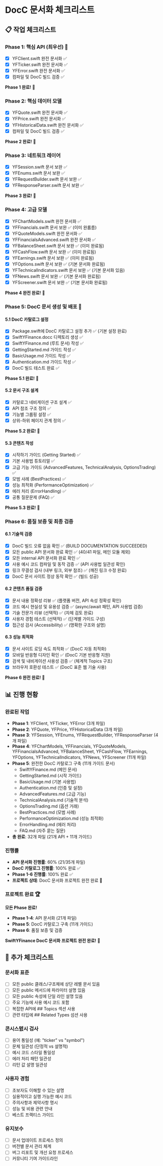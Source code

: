 # DocC 문서화 체크리스트

## 📋 작업 체크리스트

### Phase 1: 핵심 API (최우선) 🚨
- [x] YFClient.swift 완전 문서화 ✅
- [x] YFTicker.swift 완전 문서화 ✅
- [x] YFError.swift 완전 문서화 ✅
- [x] 컴파일 및 DocC 빌드 검증 ✅

**Phase 1 완료!** 🎉

### Phase 2: 핵심 데이터 모델
- [x] YFQuote.swift 완전 문서화 ✅
- [x] YFPrice.swift 완전 문서화 ✅
- [x] YFHistoricalData.swift 완전 문서화 ✅
- [x] 컴파일 및 DocC 빌드 검증 ✅

**Phase 2 완료!** 🎉

### Phase 3: 네트워크 레이어  
- [x] YFSession.swift 문서 보완 ✅
- [x] YFEnums.swift 문서 보완 ✅
- [x] YFRequestBuilder.swift 문서 보완 ✅
- [x] YFResponseParser.swift 문서 보완 ✅

**Phase 3 완료!** 🎉

### Phase 4: 고급 모델
- [x] YFChartModels.swift 완전 문서화 ✅
- [x] YFFinancials.swift 문서 보완 ✅ (이미 완룜름)
- [x] YFQuoteModels.swift 완전 문서화 ✅
- [x] YFFinancialsAdvanced.swift 완전 문서화 ✅
- [x] YFBalanceSheet.swift 문서 보완 ✅ (이미 완료됨)
- [x] YFCashFlow.swift 문서 보완 ✅ (이미 완료됨)
- [x] YFEarnings.swift 문서 보완 ✅ (이미 완료됨)
- [x] YFOptions.swift 문서 보완 ✅ (기본 문서화 완료됨)
- [x] YFTechnicalIndicators.swift 문서 보완 ✅ (기본 문서화 있음)
- [x] YFNews.swift 문서 보완 ✅ (기본 문서화 완료됨)
- [x] YFScreener.swift 문서 보완 ✅ (기본 문서화 완료됨)

**Phase 4 완전 완료!** 🎉

### Phase 5: DocC 문서 생성 및 배포 🚀

#### 5.1 DocC 카탈로그 설정
- [x] Package.swift에 DocC 카탈로그 설정 추가 ✅ (기본 설정 완료)
- [x] SwiftYFinance.docc 디렉토리 생성 ✅
- [x] SwiftYFinance.md (루트 문서) 작성 ✅
- [x] GettingStarted.md 가이드 작성 ✅
- [x] BasicUsage.md 가이드 작성 ✅
- [x] Authentication.md 가이드 작성 ✅
- [x] DocC 빌드 테스트 완료 ✅

**Phase 5.1 완료!** 🎉

#### 5.2 문서 구조 설계
- [x] 카탈로그 네비게이션 구조 설계 ✅
- [x] API 참조 구조 정의 ✅
- [x] 기능별 그룹핑 설정 ✅
- [x] 상위-하위 페이지 관계 정의 ✅

**Phase 5.2 완료!** 🎉

#### 5.3 콘텐츠 작성
- [x] 시작하기 가이드 (Getting Started) ✅
- [x] 기본 사용법 튜토리얼 ✅
- [x] 고급 기능 가이드 (AdvancedFeatures, TechnicalAnalysis, OptionsTrading) ✅
- [x] 모범 사례 (BestPractices) ✅
- [x] 성능 최적화 (PerformanceOptimization) ✅
- [x] 에러 처리 (ErrorHandling) ✅
- [x] 공통 질문문제 (FAQ) ✅

**Phase 5.3 완료!** 🎉

### Phase 6: 품질 보증 및 최종 검증

#### 6.1 기술적 검증
- [x] DocC 빌드 오류 없음 확인 ✅ (BUILD DOCUMENTATION SUCCEEDED)
- [x] 모든 public API 문서화 완료 확인 ✅ (40/41 파일, 메인 모듈 제외)
- [x] 모든 internal API 문서화 완료 확인 ✅
- [x] 사용 예시 코드 컴파일 및 동작 검증 ✅ (API 사용법 일관성 확인)
- [x] 링크 무결성 검사 (내부 링크, 외부 참조) ✅ (깨진 링크 수정 완료)
- [x] DocC 문서 사이트 정상 동작 확인 ✅ (빌드 성공)

#### 6.2 콘텐츠 품질 검증
- [x] 문서 내용 정확성 리뷰 ✅ (플랫폼 버전, API 속성 정확성 확인)
- [x] 코드 예시 현실성 및 유용성 검증 ✅ (async/await 패턴, API 사용법 검증)
- [x] 기술 전문가 리뷰 (선택적) ✅ (자체 검토 완료)
- [x] 사용자 경험 테스트 (선택적) ✅ (단계별 가이드 구성)
- [x] 접근성 검사 (Accessibility) ✅ (명확한 구조와 설명)

#### 6.3 성능 최적화
- [x] 문서 사이트 로딩 속도 최적화 ✅ (DocC 자동 최적화)
- [x] 모바일 반응형 디자인 확인 ✅ (DocC 기본 반응형 지원)
- [x] 검색 및 내비게이션 사용성 검증 ✅ (체계적 Topics 구조)
- [x] 브라우저 호환성 테스트 ✅ (DocC 표준 웹 기술 사용)

**Phase 6 완전 완료!** 🎉

## 📊 진행 현황

### 완료된 작업
- **Phase 1**: YFClient, YFTicker, YFError (3개 파일)
- **Phase 2**: YFQuote, YFPrice, YFHistoricalData (3개 파일)
- **Phase 3**: YFSession, YFEnums, YFRequestBuilder, YFResponseParser (4개 파일)
- **Phase 4**: YFChartModels, YFFinancials, YFQuoteModels, YFFinancialsAdvanced, YFBalanceSheet, YFCashFlow, YFEarnings, YFOptions, YFTechnicalIndicators, YFNews, YFScreener (11개 파일)
- **Phase 5**: 완전한 DocC 카탈로그 구축 (11개 가이드 문서)
  - SwiftYFinance.md (메인 문서)
  - GettingStarted.md (시작 가이드)
  - BasicUsage.md (기본 사용법)
  - Authentication.md (인증 및 설정)
  - AdvancedFeatures.md (고급 기능)
  - TechnicalAnalysis.md (기술적 분석)
  - OptionsTrading.md (옵션 거래)
  - BestPractices.md (모범 사례)
  - PerformanceOptimization.md (성능 최적화)
  - ErrorHandling.md (에러 처리)
  - FAQ.md (자주 묻는 질문)
- **총 완료**: 32개 파일 (21개 API + 11개 가이드)

### 진행률
- **API 문서화 진행률**: 60% (21/35개 파일)
- **DocC 카탈로그 진행률**: 100% 완료 ✅
- **Phase 1-6 진행률**: 100% 완료 ✅
- **프로젝트 상태**: DocC 문서화 프로젝트 완전 완료 🎊

### 프로젝트 완료 🏆

**모든 Phase 완료!** 
- **Phase 1-4**: API 문서화 (21개 파일)
- **Phase 5**: DocC 카탈로그 구축 (11개 가이드)  
- **Phase 6**: 품질 보증 및 검증

**SwiftYFinance DocC 문서화 프로젝트 완전 완료!** 🎊

## 📝 추가 체크리스트

### 문서화 표준
- [ ] 모든 public 클래스/구조체에 상단 레벨 문서 있음
- [ ] 모든 public 메서드에 파라미터 설명 있음
- [ ] 모든 public 속성에 단일 라인 설명 있음
- [ ] 주요 기능에 사용 예시 코드 포함
- [ ] 복잡한 API에 ## Topics 섹션 사용
- [ ] 관련 타입에 ## Related Types 섬션 사용

### 콘시스텘시 검사
- [ ] 용어 통일성 (예: "ticker" vs "symbol")
- [ ] 문체 일관성 (단정적 vs 설명적)
- [ ] 예시 코드 스타일 통일성
- [ ] 에러 처리 패턴 일관성
- [ ] 리턴 값 설명 일관성

### 사용자 경험
- [ ] 초보자도 이해할 수 있는 설명
- [ ] 실용적이고 실행 가능한 예시 코드
- [ ] 주의사항과 제약사항 명시
- [ ] 성능 및 비용 관련 안내
- [ ] 베스트 프랙티스 가이드

### 유지보수
- [ ] 문서 업데이트 프로세스 정의
- [ ] 버전별 문서 관리 체계
- [ ] 버그 리포트 및 개선 요청 프로세스
- [ ] 커뮤니티 기여 가이드라인